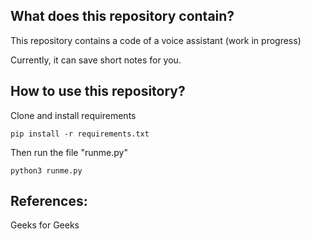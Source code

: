 ## What does this repository contain?
This repository contains a code of a voice assistant (work in progress) 

Currently, it can save short notes for you.

## How to use this repository?
Clone and install requirements
<pre><code>pip install -r requirements.txt</code></pre>

Then run the file "runme.py"
<pre><code>python3 runme.py</code></pre>

## References:
Geeks for Geeks
